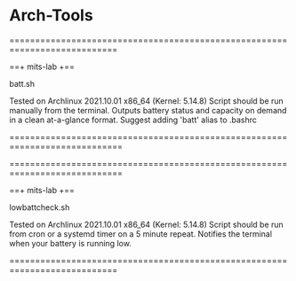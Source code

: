 # Arch-Tools

===========================================================================

==+ mits-lab +==

batt.sh

Tested on Archlinux 2021.10.01 x86_64 (Kernel: 5.14.8)
Script should be run manually from the terminal. Outputs battery status and capacity on demand in a clean at-a-glance format.
Suggest adding 'batt' alias to .bashrc

============================================================================

============================================================================

==+ mits-lab +==

lowbattcheck.sh

Tested on Archlinux 2021.10.01 x86_64 (Kernel: 5.14.8)
Script should be run from cron or a systemd timer on a 5 minute repeat. Notifies the terminal when your battery is running low.

===========================================================================
